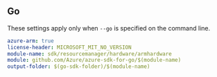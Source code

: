 ## Go

These settings apply only when `--go` is specified on the command line.

```yaml $(go) && $(track2)
azure-arm: true
license-header: MICROSOFT_MIT_NO_VERSION
module-name: sdk/resourcemanager/hardware/armhardware
module: github.com/Azure/azure-sdk-for-go/$(module-name)
output-folder: $(go-sdk-folder)/$(module-name)
```
